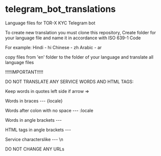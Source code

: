 # telegram_bot_translations
Language files for TOR-X KYC Telegram bot

To create new translation you must clone this repository, 
Create folder for your language file and name it in accordance with ISO 639-1 Code

For example:
Hindi - hi
Chinese - zh
Arabic - ar

copy files from 'en' folder to the folder of your language and translate all language files

!!!!!IMPORTANT!!!!! 

DO NOT TRANSLATE ANY SERVICE WORDS AND HTML TAGS:

Keep words in quotes left side if arrow  =>

Words in braces  			--- {locale}

Words after colon with no space 	--- :locale

Words in angle brackets 		---<locale>

HTML tags in angle brackets 		--- </locale>

Service characterslike 			--- \n

DO NOT CHANGE ANY URLs


